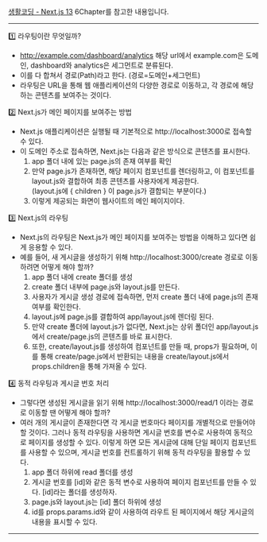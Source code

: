 [생활코딩 - Next.js 13](https://www.youtube.com/playlist?list=PLuHgQVnccGMCwxXsQuEoG-JJ7RlwtNdwJ) 6Chapter를 참고한 내용입니다. <br>

---

1️⃣ 라우팅이란 무엇일까?
- http://example.com/dashboard/analytics 해당 url에서 example.com은 도메인, dashboard와 analytics은 세그먼트로 분류된다.
- 이를 다 합쳐서 경로(Path)라고 한다. (경로=도메인+세그먼트)
- 라우팅은 URL을 통해 웹 애플리케이션의 다양한 경로로 이동하고, 각 경로에 해당하는 콘텐츠를 보여주는 것이다.

2️⃣ Next.js가 메인 페이지를 보여주는 방법
- Next.js 애플리케이션은 실행될 때 기본적으로 http://localhost:3000로 접속할 수 있다.
- 이 도메인 주소로 접속하면, Next.js는 다음과 같은 방식으로 콘텐츠를 표시한다.
  1. app 폴더 내에 있는 page.js의 존재 여부를 확인
  2. 만약 page.js가 존재하면, 해당 페이지 컴포넌트를 렌더링하고, 이 컴포넌트를 layout.js와 결합하여 최종 콘텐츠를 사용자에게 제공한다. <br> (layout.js에 { children } 이 page.js가 결합되는 부분이다.)
  3. 이렇게 제공되는 화면이 웹사이트의 메인 페이지이다.

3️⃣ Next.js의 라우팅
- Next.js의 라우팅은 Next.js가 메인 페이지를 보여주는 방법을 이해하고 있다면 쉽게 응용할 수 있다.
- 예를 들어, 새 게시글을 생성하기 위해 http://localhost:3000/create 경로로 이동하려면 어떻게 해야 할까?
  1. app 폴더 내에 create 폴더를 생성
  2. create 폴더 내부에 page.js와 layout.js를 만든다.
  3. 사용자가 게시글 생성 경로에 접속하면, 먼저 create 폴더 내에 page.js의 존재 여부를 확인한다.
  4. layout.js에 page.js를 결합하여 app/layout.js에 렌더링 된다.
  5. 만약 create 폴더에 layout.js가 없다면, Next.js는 상위 폴더인 app/layout.js에서 create/page.js의 콘텐츠를 바로 표시한다.
  6. 또한, create/layout.js를 생성하여 컴포넌트를 만들 때, props가 필요하며, 이를 통해 create/page.js에서 반환되는 내용을 create/layout.js에서 props.children을 통해 가져올 수 있다.

4️⃣ 동적 라우팅과 게시글 번호 처리
- 그렇다면 생성된 게시글을 읽기 위해 http://localhost:3000/read/1 이라는 경로로 이동할 땐 어떻게 해야 할까?
- 여러 개의 게시글이 존재한다면 각 게시글 번호마다 페이지를 개별적으로 만들어야 할 것이다. 그러나 동적 라우팅을 사용하면 게시글 번호를 변수로 사용하여 동적으로 페이지를 생성할 수 있다. 이렇게 하면 모든 게시글에 대해 단일 페이지 컴포넌트를 사용할 수 있으며, 게시글 번호를 컨트롤하기 위해 동적 라우팅을 활용할 수 있다.
  1. app 폴더 하위에 read 폴더를 생성
  2. 게시글 번호를 [id]와 같은 동적 변수로 사용하여 페이지 컴포넌트를 만들 수 있다. [id]라는 폴더를 생성하자.
  3. page.js와 layout.js는 [id] 폴더 하위에 생성
  4. id를 props.params.id와 같이 사용하여 라우트 된 페이지에서 해당 게시글의 내용을 표시할 수 있다.

---


